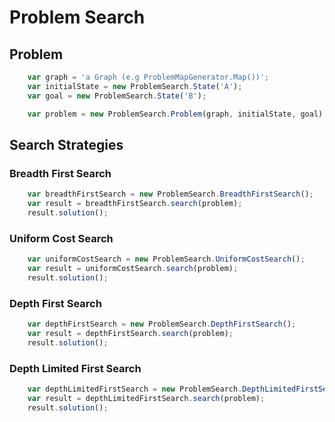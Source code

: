 # Problem Search

## Problem
```javascript
    var graph = 'a Graph (e.g ProblemMapGenerator.Map())';
    var initialState = new ProblemSearch.State('A');
    var goal = new ProblemSearch.State('B');

    var problem = new ProblemSearch.Problem(graph, initialState, goal);
```
## Search Strategies

### Breadth First Search
```javascript
    var breadthFirstSearch = new ProblemSearch.BreadthFirstSearch();
    var result = breadthFirstSearch.search(problem);
    result.solution();
```
### Uniform Cost Search
```javascript
    var uniformCostSearch = new ProblemSearch.UniformCostSearch();
    var result = uniformCostSearch.search(problem);
    result.solution();
```

### Depth First Search
```javascript
    var depthFirstSearch = new ProblemSearch.DepthFirstSearch();
    var result = depthFirstSearch.search(problem);
    result.solution();
```

### Depth Limited First Search
```javascript
    var depthLimitedFirstSearch = new ProblemSearch.DepthLimitedFirstSearch();
    var result = depthLimitedFirstSearch.search(problem);
    result.solution();
```